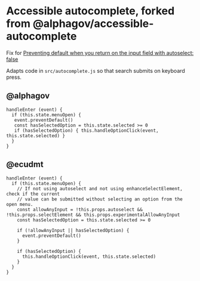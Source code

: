 # Accessible autocomplete, forked from @alphagov/accessible-autocomplete

Fix for [Preventing default when you return on the input field with autoselect: false](https://github.com/alphagov/accessible-autocomplete/issues/156)

Adapts code in `src/autocomplete.js` so that search submits on keyboard press.

## @alphagov
```
handleEnter (event) {
  if (this.state.menuOpen) {
   event.preventDefault()
   const hasSelectedOption = this.state.selected >= 0
   if (hasSelectedOption) { this.handleOptionClick(event, this.state.selected) }
  }
}
```
## @ecudmt
```
handleEnter (event) {
  if (this.state.menuOpen) {
    // If not using autoselect and not using enhanceSelectElement, check if the current
    // value can be submitted without selecting an option from the open menu.
    const allowAnyInput = !this.props.autoselect && !this.props.selectElement && this.props.experimentalAllowAnyInput
    const hasSelectedOption = this.state.selected >= 0

    if (!allowAnyInput || hasSelectedOption) {
      event.preventDefault()
    }
    
    if (hasSelectedOption) {
      this.handleOptionClick(event, this.state.selected)
    }
  }
}
```
